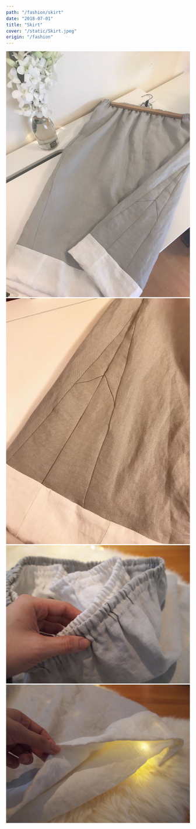 ```yaml
---
path: "/fashion/skirt"
date: "2018-07-01"
title: "Skirt"
cover: "/static/Skirt.jpeg"
origin: "/fashion"
---
```

![Javia - Skirt](/static/Skirt.jpeg)
![Javia - Skirt](/static/Skirt(2).jpeg)
![Javia - Skirt](/static/Skirt(3).jpeg)
![Javia - Skirt](/static/Skirt(4).jpeg)